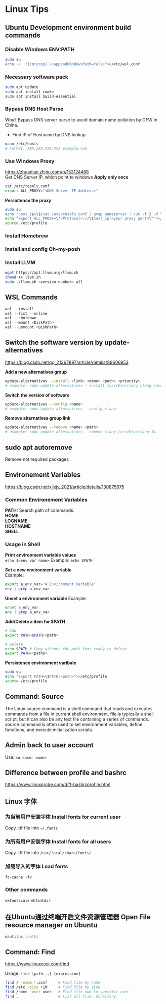 # Linux Tips

## Ubuntu Development environment build commands

### Disable Windows ENV:PATH
```bash
sudo su
echo -e  "[interop] \nappendWindowsPath=false">>/etc/wsl.conf
```
### Necessary software pack
```bash
sudo apt update
sudo apt install cmake
sudo apt install build-essential
```
### Bypass DNS Host Parse
Why? Bypass DNS server parse to avoid domain name pollution by GFW in China.
* Find IP of Hostname by DNS lookup
```bash
nano /etc/hosts
# Format: XXX.XXX.XXX.XXX example.com
```

### Use Windows Proxy
https://zhuanlan.zhihu.com/p/153124468  
Get DNS Server IP, which point to windows
**Apply only once**
```bash
cat /etc/resolv.conf
export ALL_PROXY="<DNS Server IP Address>"
```
**Persistence the proxy**
```bash
sudo su
echo "host_ip=\$(cat /etc/resolv.conf | grep nameserver | cut -f 2 -d \" \")">>/etc/profile
echo "export ALL_PROXY=\"<Protocol>://\$host_ip:<your proxy port>\"">>/etc/profile
source /etc/profile
```

### Install Homebrew

### Install and config Oh-my-posh

### Install LLVM
```bash
wget https://apt.llvm.org/llvm.sh
chmod +x llvm.sh
sudo ./llvm.sh <version number> all
```

## WSL Commands
```powershell
wsl --install
wsl --list --online
wsl --shutdown
wsl --mount <DiskPath>
wsl --unmount <DiskPath>
```

## Switch the software version by update-alternatives
https://blog.csdn.net/qq_21367897/article/details/89606953

**Add a new alternatives group**
```bash
update-alternatives --install <link> <name> <path> <priority>
# example: sudo update-alternatives --install /usr/bin/clang clang /usr/bin/clang-16 1
```
**Switch the version of software**
```bash
update-alternatives --config <name>
# example: sudo update-alternatives --config clang
```
**Remove alternatives group link**
```bash
update-alternatives --remove <name> <path>
# example: sudo update-alternatives --remove clang /usr/bin/clang-14
```

## sudo apt autoremove
Remove not required packages

## Environement Variables
https://blog.csdn.net/xjjxjy_2021/article/details/130875975

### Common Environement Variables
**PATH:** Search path of commands.  
**HOME**  
**LOGNAME**  
**HOSTNAME**  
**SHELL**  

### Usage in Shell
**Print environment variable values**  
`echo $<env var name>`
Example: `echo $PATH`

**Set a new environment variable**  
Example: 
```bash
export a_env_var="A Environment Variable"
env | grep a_env_var
```

**Unset a environment variable**
Example: 
```bash
unset a_env_var
env | grep a_env_var
```

**Add/Delete a item for $PATH**
```bash
# Add
export PATH=$PATH:<path>

# Delete
echo $PATH # Copy without the path that ready to delete
export PATH=<paths>
```

**Persistence environment varibale**
```bash
sudo su
echo "export PATH=\$PATH:<path>">>/etc/profile
source /etc/profile
```

## Command: Source
The Linux source command is a shell command that reads and executes commands from a file in current shell environment. file is typically a shell script, but it can also be any text file containing a series of commands. source command is often used to set environment variables, define functions, and execute initialization scripts.


## Admin back to user account
Use: `su <user name>`

## Difference between profile and bashrc
https://www.linuxprobe.com/diff-bashrcprofile.html

## Linux 字体

### 为当前用户安装字体 Install fonts for current user
Copy .ttf file into `~/.fonts`
### 为所有用户安装字体 Install fonts for all users
Copy .ttf file into `/usr/local/share/fonts/`
### 加载导入的字体 Load fonts
`fc-cache -fv`
### Other commands
`mkfontscale`
`mkfontdir`

## 在Ubuntu通过终端开启文件资源管理器 Open File resource manager on Ubuntu
```bash
nautilus [path]
```

## Command: Find
https://www.linuxcool.com/find

Usage: `find [path...] [expression]`

```bash
find / -name *.conf     # Find file by name
find /etc -size +1M     # Find file by size
find /home -user user   # Find file own to specific user 
find .                  # List all file, directory
```

